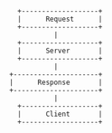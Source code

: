             +-------------------+
            |      Request      |
            +-------------------+
                     |
            +-------------------+
            |      Server       |
            +-------------------+
                     |
          +---------------------+
          |      Response       |
          +---------------------+
                     |
            +-------------------+
            |      Client       |
            +-------------------+
